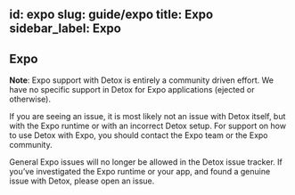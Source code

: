 id: expo
slug: guide/expo
title: Expo
sidebar_label: Expo
---

## Expo

**Note**: Expo support with Detox is entirely a community driven effort. We have no specific support in Detox for Expo applications (ejected or otherwise).

If you are seeing an issue, it is most likely not an issue with Detox itself, but with the Expo runtime or with an incorrect Detox setup. For support on how to use Detox with Expo, you should contact the Expo team or the Expo community.

General Expo issues will no longer be allowed in the Detox issue tracker. If you’ve investigated the Expo runtime or your app, and found a genuine issue with Detox, please open an issue.
